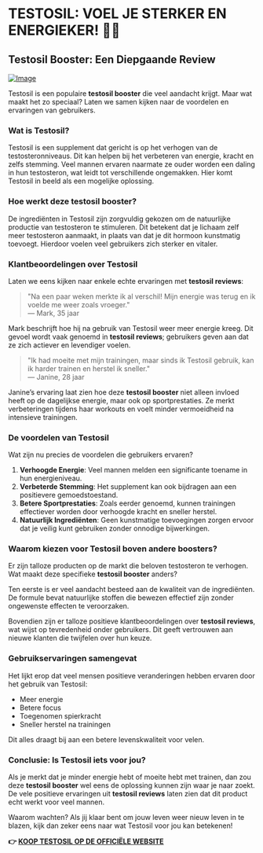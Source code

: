 # TESTOSIL: VOEL JE STERKER EN ENERGIEKER! 💪✨

## Testosil Booster: Een Diepgaande Review

[![Image](https://www2.sellhealth.com/258/testosil_3b_1.png)](https://gchaffi.com/Tmko3Gkf)

Testosil is een populaire **testosil booster** die veel aandacht krijgt. Maar wat maakt het zo speciaal? Laten we samen kijken naar de voordelen en ervaringen van gebruikers.

### Wat is Testosil?

Testosil is een supplement dat gericht is op het verhogen van de testosteronniveaus. Dit kan helpen bij het verbeteren van energie, kracht en zelfs stemming. Veel mannen ervaren naarmate ze ouder worden een daling in hun testosteron, wat leidt tot verschillende ongemakken. Hier komt Testosil in beeld als een mogelijke oplossing.

### Hoe werkt deze testosil booster?

De ingrediënten in Testosil zijn zorgvuldig gekozen om de natuurlijke productie van testosteron te stimuleren. Dit betekent dat je lichaam zelf meer testosteron aanmaakt, in plaats van dat je dit hormoon kunstmatig toevoegt. Hierdoor voelen veel gebruikers zich sterker en vitaler.

### Klantbeoordelingen over Testosil

Laten we eens kijken naar enkele echte ervaringen met **testosil reviews**:

> "Na een paar weken merkte ik al verschil! Mijn energie was terug en ik voelde me weer zoals vroeger."  
> — Mark, 35 jaar

Mark beschrijft hoe hij na gebruik van Testosil weer meer energie kreeg. Dit gevoel wordt vaak genoemd in **testosil reviews**; gebruikers geven aan dat ze zich actiever en levendiger voelen.

> "Ik had moeite met mijn trainingen, maar sinds ik Testosil gebruik, kan ik harder trainen en herstel ik sneller."  
> — Janine, 28 jaar

Janine’s ervaring laat zien hoe deze **testosil booster** niet alleen invloed heeft op de dagelijkse energie, maar ook op sportprestaties. Ze merkt verbeteringen tijdens haar workouts en voelt minder vermoeidheid na intensieve trainingen.

### De voordelen van Testosil

Wat zijn nu precies de voordelen die gebruikers ervaren? 

1. **Verhoogde Energie**: Veel mannen melden een significante toename in hun energieniveau.
2. **Verbeterde Stemming**: Het supplement kan ook bijdragen aan een positievere gemoedstoestand.
3. **Betere Sportprestaties**: Zoals eerder genoemd, kunnen trainingen effectiever worden door verhoogde kracht en sneller herstel.
4. **Natuurlijk Ingrediënten**: Geen kunstmatige toevoegingen zorgen ervoor dat je veilig kunt gebruiken zonder onnodige bijwerkingen.

### Waarom kiezen voor Testosil boven andere boosters?

Er zijn talloze producten op de markt die beloven testosteron te verhogen. Wat maakt deze specifieke **testosil booster** anders? 

Ten eerste is er veel aandacht besteed aan de kwaliteit van de ingrediënten. De formule bevat natuurlijke stoffen die bewezen effectief zijn zonder ongewenste effecten te veroorzaken.

Bovendien zijn er talloze positieve klantbeoordelingen over **testosil reviews**, wat wijst op tevredenheid onder gebruikers. Dit geeft vertrouwen aan nieuwe klanten die twijfelen over hun keuze.

### Gebruikservaringen samengevat

Het lijkt erop dat veel mensen positieve veranderingen hebben ervaren door het gebruik van Testosil:

- Meer energie
- Betere focus
- Toegenomen spierkracht
- Sneller herstel na trainingen

Dit alles draagt bij aan een betere levenskwaliteit voor velen.

### Conclusie: Is Testosil iets voor jou?

Als je merkt dat je minder energie hebt of moeite hebt met trainen, dan zou deze **testosil booster** wel eens de oplossing kunnen zijn waar je naar zoekt. De vele positieve ervaringen uit **testosil reviews** laten zien dat dit product echt werkt voor veel mannen.

Waarom wachten? Als jij klaar bent om jouw leven weer nieuw leven in te blazen, kijk dan zeker eens naar wat Testosil voor jou kan betekenen!



**👉 [KOOP TESTOSIL OP DE OFFICIËLE WEBSITE](https://gchaffi.com/Tmko3Gkf)**